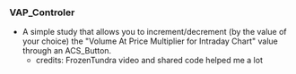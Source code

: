 ### VAP_Controler
- A simple study that allows you to increment/decrement (by the value of your choice) the "Volume At Price Multiplier for Intraday Chart" value through an ACS_Button.
	- credits: FrozenTundra video and shared code helped me a lot
